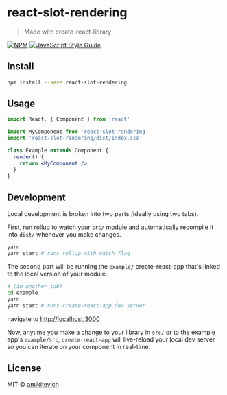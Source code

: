 # react-slot-rendering

> Made with create-react-library

[![NPM](https://img.shields.io/npm/v/react-slot-rendering.svg)](https://www.npmjs.com/package/react-slot-rendering) [![JavaScript Style Guide](https://img.shields.io/badge/code_style-standard-brightgreen.svg)](https://standardjs.com)

## Install

```bash
npm install --save react-slot-rendering
```

## Usage

```jsx
import React, { Component } from 'react'

import MyComponent from 'react-slot-rendering'
import 'react-slot-rendering/dist/index.css'

class Example extends Component {
  render() {
    return <MyComponent />
  }
}
```

## Development

Local development is broken into two parts (ideally using two tabs).

First, run rollup to watch your `src/` module and automatically recompile it into `dist/` whenever you make changes.

```bash
yarn
yarn start # runs rollup with watch flag
```

The second part will be running the `example/` create-react-app that's linked to the local version of your module.

```bash
# (in another tab)
cd example
yarn
yarn start # runs create-react-app dev server
```

navigate to [http://localhost:3000](http://localhost:3000)

Now, anytime you make a change to your library in `src/` or to the example app's `example/src`, `create-react-app` will live-reload your local dev server so you can iterate on your component in real-time.

## License

MIT © [amikitevich](https://github.com/amikitevich)
